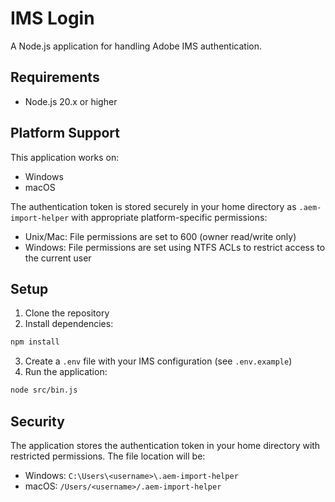# IMS Login

A Node.js application for handling Adobe IMS authentication.

## Requirements

- Node.js 20.x or higher

## Platform Support

This application works on:
- Windows
- macOS

The authentication token is stored securely in your home directory as `.aem-import-helper` with appropriate platform-specific permissions:
- Unix/Mac: File permissions are set to 600 (owner read/write only)
- Windows: File permissions are set using NTFS ACLs to restrict access to the current user

## Setup

1. Clone the repository
2. Install dependencies:
```bash
npm install
```
3. Create a `.env` file with your IMS configuration (see `.env.example`)
4. Run the application:
```bash
node src/bin.js
```

## Security

The application stores the authentication token in your home directory with restricted permissions. The file location will be:
- Windows: `C:\Users\<username>\.aem-import-helper`
- macOS: `/Users/<username>/.aem-import-helper`